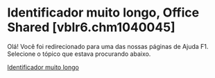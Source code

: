 
# Identificador muito longo, Office Shared [vblr6.chm1040045]

Olá! Você foi redirecionado para uma das nossas páginas de Ajuda F1. Selecione o tópico que estava procurando abaixo.

[Identificador muito longo](http://msdn.microsoft.com/library/b8a4e813-25df-bada-c535-5528629f3f42%28Office.15%29.aspx)
